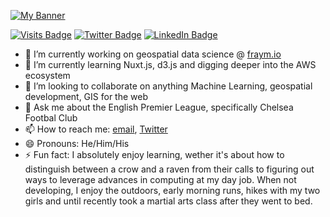 [![My Banner](./assets/echeblyon.gif)](https://github.com/EChebelyon)

[![Visits Badge](https://badges.pufler.dev/visits/EChebelyon/EChebelyon)](https://github.com/EChebelyon)
[![Twitter Badge](https://img.shields.io/badge/Twitter-Profile-informational?style=flat&logo=twitter&logoColor=white&color=1CA2F1)](https://twitter.com/Echebelyon)
[![LinkedIn Badge](https://img.shields.io/badge/LinkedIn-Profile-informational?style=flat&logo=linkedin&logoColor=white&color=0D76A8)](https://www.linkedin.com/in/eddy-chebelyon/)

- 🔭 I’m currently working on geospatial data science @ [fraym.io](https://fraym.io/)
- 🌱 I’m currently learning Nuxt.js, d3.js and digging deeper into the AWS ecosystem
- 👯 I’m looking to collaborate on anything Machine Learning, geospatial development, GIS for the web
- 💬 Ask me about the English Premier League, specifically Chelsea Footbal Club
- 📫 How to reach me: [email](kipedie@gmail.com), [Twitter](https://twitter.com/EChebelyon)
- 😄 Pronouns: He/Him/His
- ⚡ Fun fact: I absolutely enjoy learning, wether it's about how to distinguish between a crow and a raven from their calls to figuring out ways to leverage advances in computing at my day job. When not developing, I enjoy the outdoors, early morning runs, hikes with my two girls and until recently took a martial arts class after they went to bed.
